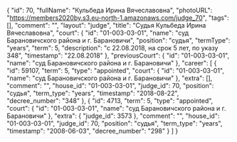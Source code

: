 {
    "id": 70,
    "fullName": "Кульбеда Ирина Вячеславовна",
    "photoURL": "https://members2020by.s3.eu-north-1.amazonaws.com/judge_70",
    "tags": [],
    "comment": "",
    "layout": "judge",
    "title": "Судья Кульбеда Ирина Вячеславовна",
    "court": {
        "id": "01-003-03-01",
        "name": "суд Барановичского района и г. Барановичи",
        "position": "судья",
        "termType": "years",
        "term": 5,
        "description": "c 22.08.2018, на срок 5 лет, по указу 348",
        "timestamp": "22.08.2018"
    },
    "previousCourt": {
        "id": "01-003-03-01",
        "name": "суд Барановичского района и г. Барановичи"
    },
    "career": [
        {
            "id": 59107,
            "term": 5,
            "type": "appointed",
            "court": {
                "id": "01-003-03-01",
                "name": "суд Барановичского района и г. Барановичи"
            },
            "extra": [],
            "comment": "",
            "house_id": "01-003-03-01",
            "judge_id": 70,
            "position": "судья",
            "term_type": "years",
            "timestamp": "2018-08-22",
            "decree_number": "348"
        },
        {
            "id": 4713,
            "term": 5,
            "type": "appointed",
            "court": {
                "id": "01-003-03-01",
                "name": "суд Барановичского района и г. Барановичи"
            },
            "extra": {
                "judge_id": 3573
            },
            "comment": "",
            "house_id": "01-003-03-01",
            "judge_id": 70,
            "position": "судья",
            "term_type": "years",
            "timestamp": "2008-06-03",
            "decree_number": "298"
        }
    ]
}